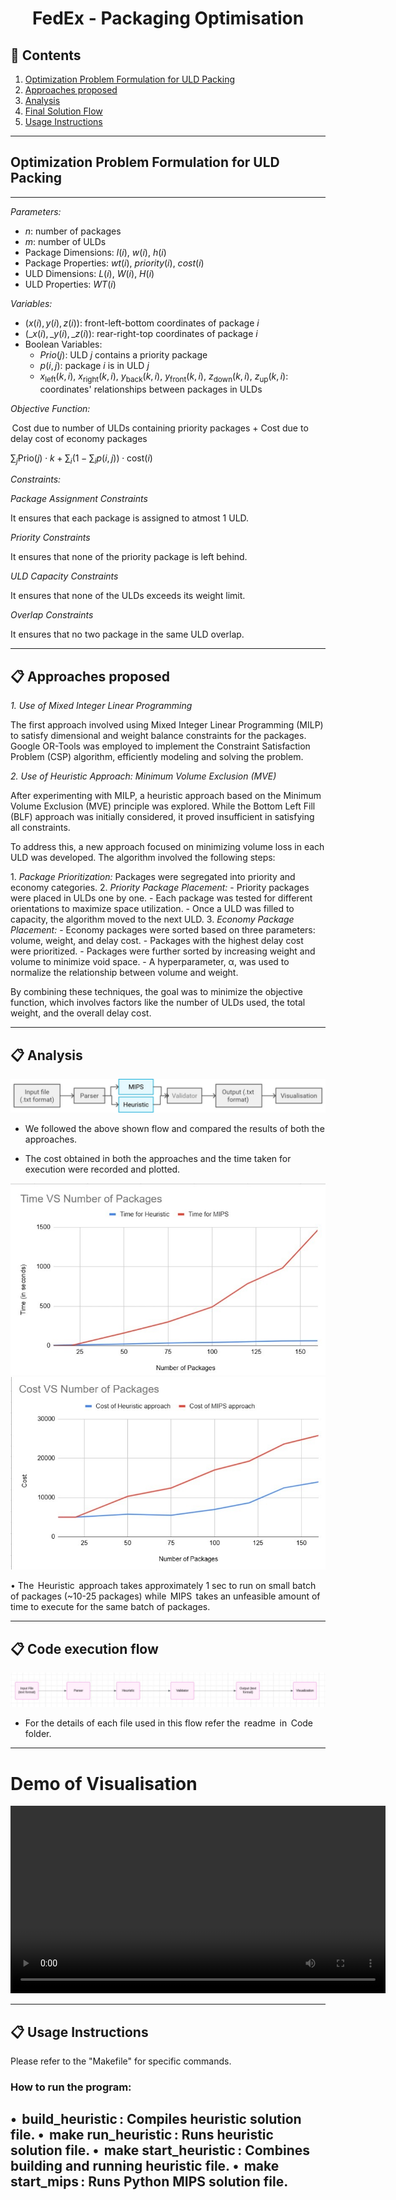 <h1 align = "center"> FedEx - Packaging Optimisation </h1>

<h2 id="content"> 📝 Contents </h2>

1.  [Optimization Problem Formulation for ULD Packing](#problem)
2.  [Approaches proposed](#solution)
3.  [Analysis](#Analysis)
4.  [Final Solution Flow](#solutionflow)
5.  [Usage Instructions](#usage)

---

<h2 id="problem"> Optimization Problem Formulation for ULD Packing </h2>

---

*Parameters:*

-   $n$: number of packages
-   $m$: number of ULDs
-   Package Dimensions: $l(i)$, $w(i)$, $h(i)$
-   Package Properties: $wt(i)$, $priority(i)$, $cost(i)$
-   ULD Dimensions: $L(i)$, $W(i)$, $H(i)$
-   ULD Properties: $WT(i)$

*Variables:*

-   $(x(i), y(i), z(i))$: front-left-bottom coordinates of package $i$
-   $(\_x(i), \_y(i), \_z(i))$: rear-right-top coordinates of package $i$
-   Boolean Variables:
    -   $Prio(j)$: ULD $j$ contains a priority package
    -   $p(i,j)$: package $i$ is in ULD $j$
    -   $x_{\text{left}}(k, i)$, $x_{\text{right}}(k, i)$, $y_{\text{back}}(k, i)$, $y_{\text{front}}(k, i)$, $z_{\text{down}}(k, i)$, $z_{\text{up}}(k, i)$: coordinates' relationships between packages in ULDs

*Objective Function:*

⁠ Cost due to number of ULDs containing priority packages + Cost due to delay cost of economy packages ⁠

$\sum_{j} \text{Prio}(j) \cdot k + \sum_{i} \left(1 - \sum_{i} p(i,j)\right) \cdot \text{cost}(i)$

*Constraints:*

*Package Assignment Constraints*

It ensures that each package is assigned to atmost 1 ULD.

*Priority Constraints*

It ensures that none of the priority package is left behind.

*ULD Capacity Constraints*

It ensures that none of the ULDs exceeds its weight limit.

*Overlap Constraints*

It ensures that no two package in the same ULD overlap.

---

<h2 id="solution"> 📋 Approaches proposed </h2>

*1. Use of Mixed Integer Linear Programming*

The first approach involved using Mixed Integer Linear Programming (MILP) to satisfy dimensional and weight balance constraints for the packages. Google OR-Tools was employed to implement the Constraint Satisfaction Problem (CSP) algorithm, efficiently modeling and solving the problem.

*2. Use of Heuristic Approach: Minimum Volume Exclusion (MVE)*

After experimenting with MILP, a heuristic approach based on the Minimum Volume Exclusion (MVE) principle was explored. While the Bottom Left Fill (BLF) approach was initially considered, it proved insufficient in satisfying all constraints.

To address this, a new approach focused on minimizing volume loss in each ULD was developed. The algorithm involved the following steps:

1.⁠ ⁠*Package Prioritization:* Packages were segregated into priority and economy categories.
2.⁠ ⁠*Priority Package Placement:*
    - Priority packages were placed in ULDs one by one.
    - Each package was tested for different orientations to maximize space utilization.
    - Once a ULD was filled to capacity, the algorithm moved to the next ULD.
3.⁠ ⁠*Economy Package Placement:*
    - Economy packages were sorted based on three parameters: volume, weight, and delay cost.
    - Packages with the highest delay cost were prioritized.
    - Packages were further sorted by increasing weight and volume to minimize void space.
    - A hyperparameter, α, was used to normalize the relationship between volume and weight.

By combining these techniques, the goal was to minimize the objective function, which involves factors like the number of ULDs used, the total weight, and the overall delay cost.

---

<h2 id="Analysis"> 📋 Analysis </h2>

<p align="center"><img src="./Assets/usedApproaches.jpeg" alt="Approaches used displayed in a plot"/></p>

-   We followed the above shown flow and compared the results of both the approaches.

-   The cost obtained in both the approaches and the time taken for execution were recorded and plotted.

<img src="./Assets/Time_vs_number_of_packages.jpeg" alt="Approaches used displayed in a plot" />
<img src="./Assets/Cost_vs_number_of_packages.jpeg" alt="Approaches used displayed in a plot" />

•⁠  ⁠The ⁠ Heuristic ⁠ approach takes approximately 1 sec to run on small batch of packages (~10-25 packages) while ⁠ MIPS ⁠ takes an unfeasible amount of time to execute for the same batch of packages.

---

<h2 id="solutionflow"> 📋 Code execution flow</h2>

<img src="./Assets/finalSolution.jpeg" alt="Final solution flow" />

-   For the details of each file used in this flow refer the ⁠ readme ⁠ in ⁠ Code ⁠ folder.

---

# Demo of Visualisation

<video src="./Assets/Visualisation_video.mp4" controls width="600">
  Your browser does not support the video tag.
</video>

---

<h2 id="usage"> 📋 Usage Instructions </h2>

Please refer to the "Makefile" for specific commands.

### How to run the program:
•⁠  ⁠⁠ build_heuristic ⁠: Compiles heuristic solution file.
•⁠  ⁠⁠ make run_heuristic ⁠: Runs heuristic solution file.
•⁠  ⁠⁠ make start_heuristic ⁠: Combines building and running heuristic file.
•⁠  ⁠⁠ make start_mips ⁠: Runs Python MIPS solution file.
---